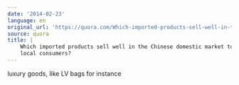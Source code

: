 ```yaml
---
date: '2014-02-23'
language: en
original_url: 'https://quora.com/Which-imported-products-sell-well-in-the-Chinese-domestic-market-to-local-consumers/answer/Clément-Renaud'
source: quora
title: |
    Which imported products sell well in the Chinese domestic market to
    local consumers?
---
```


luxury goods, like LV bags for instance
